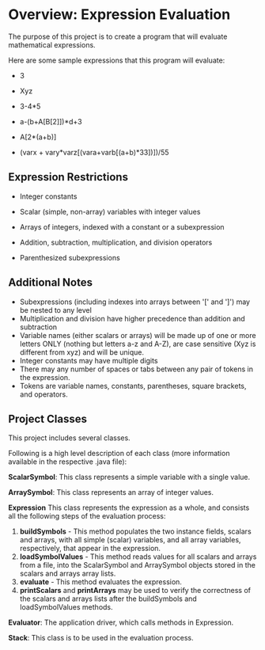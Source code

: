 # Overview: Expression Evaluation

The purpose of this project is to create a program that will evaluate mathematical expressions.

Here are some sample expressions that this program will evaluate:

- 3

- Xyz

- 3-4*5

- a-(b+A[B[2]])*d+3

- A[2*(a+b)]

- (varx + vary*varz[(vara+varb[(a+b)*33])])/55

  

## Expression Restrictions

- Integer constants 

- Scalar (simple, non-array) variables with integer values 

- Arrays of integers, indexed with a constant or a subexpression 

- Addition, subtraction, multiplication, and division operators 

- Parenthesized subexpressions

  

## Additional Notes

- Subexpressions (including indexes into arrays between '[' and ']') may be nested to any level
- Multiplication and division have higher precedence than addition and subtraction
- Variable names (either scalars or arrays) will be made up of one or more letters ONLY (nothing but letters a-z and A-Z), are case sensitive (Xyz is different from xyz) and will be unique. 
- Integer constants may have multiple digits 
- There may any number of spaces or tabs between any pair of tokens in the expression. 
- Tokens are variable names, constants, parentheses, square brackets, and operators.



## Project Classes 

This project includes several classes. 

Following is a high level description of each class (more information available in the respective .java file):



**ScalarSymbol**: This class represents a simple variable with a single value.

**ArraySymbol**: This class represents an array of integer values.

**Expression** This class represents the expression as a whole, and consists all the following steps of the evaluation process: 

1. **buildSymbols** - This method populates the two instance fields, scalars and arrays, with all simple (scalar) variables, and all array variables, respectively, that appear in the expression.
2. **loadSymbolValues** - This method reads values for all scalars and arrays from a file, into the ScalarSymbol and ArraySymbol objects stored in the scalars and arrays array lists. 
3. **evaluate** - This method evaluates the expression. 
4. **printScalars** and **printArrays** may be used to verify the correctness of the scalars and arrays lists after the buildSymbols and loadSymbolValues methods.

**Evaluator**: The application driver, which calls methods in Expression.

**Stack**: This class is to be used in the evaluation process.